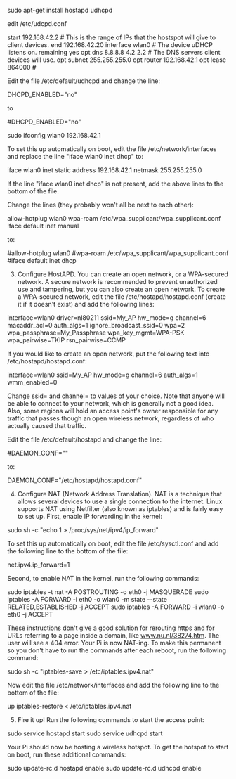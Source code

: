 sudo apt-get install hostapd udhcpd


edit /etc/udcpd.conf

start 192.168.42.2 # This is the range of IPs that the hostspot will give to client devices.
end 192.168.42.20
interface wlan0 # The device uDHCP listens on.
remaining yes
opt dns 8.8.8.8 4.2.2.2 # The DNS servers client devices will use.
opt subnet 255.255.255.0
opt router 192.168.42.1 
opt lease 864000 # 

Edit the file /etc/default/udhcpd and change the line:

DHCPD_ENABLED="no"

to

#DHCPD_ENABLED="no"


sudo ifconfig wlan0 192.168.42.1

To set this up automatically on boot, edit the file /etc/network/interfaces and replace the line "iface wlan0 inet dhcp" to:

iface wlan0 inet static
  address 192.168.42.1
  netmask 255.255.255.0

If the line "iface wlan0 inet dhcp" is not present, add the above lines to the bottom of the file.

Change the lines (they probably won't all be next to each other):

allow-hotplug wlan0
wpa-roam /etc/wpa_supplicant/wpa_supplicant.conf
iface default inet manual

to:

#allow-hotplug wlan0
#wpa-roam /etc/wpa_supplicant/wpa_supplicant.conf
#iface default inet dhcp


3. Configure HostAPD. You can create an open network, or a WPA-secured network. A secure network is recommended to prevent unauthorized use and tampering, but you can also create an open network. To create a WPA-secured network, edit the file /etc/hostapd/hostapd.conf (create it if it doesn't exist) and add the following lines:

interface=wlan0
driver=nl80211
ssid=My_AP
hw_mode=g
channel=6
macaddr_acl=0
auth_algs=1
ignore_broadcast_ssid=0
wpa=2
wpa_passphrase=My_Passphrase
wpa_key_mgmt=WPA-PSK
wpa_pairwise=TKIP
rsn_pairwise=CCMP

If you would like to create an open network, put the following text into /etc/hostapd/hostapd.conf:

interface=wlan0
ssid=My_AP
hw_mode=g
channel=6
auth_algs=1
wmm_enabled=0

Change ssid= and channel= to values of your choice. Note that anyone will be able to connect to your network, which is generally not a good idea. Also, some regions will hold an access point's owner responsible for any traffic that passes though an open wireless network, regardless of who actually caused that traffic.

Edit the file /etc/default/hostapd and change the line:

#DAEMON_CONF=""

to:

DAEMON_CONF="/etc/hostapd/hostapd.conf"


4. Configure NAT (Network Address Translation). NAT is a technique that allows several devices to use a single connection to the internet. Linux supports NAT using Netfilter (also known as iptables) and is fairly easy to set up. First, enable IP forwarding in the kernel:

sudo sh -c "echo 1 > /proc/sys/net/ipv4/ip_forward"

To set this up automatically on boot, edit the file /etc/sysctl.conf and add the following line to the bottom of the file:

net.ipv4.ip_forward=1

Second, to enable NAT in the kernel, run the following commands:

sudo iptables -t nat -A POSTROUTING -o eth0 -j MASQUERADE
sudo iptables -A FORWARD -i eth0 -o wlan0 -m state --state RELATED,ESTABLISHED -j ACCEPT
sudo iptables -A FORWARD -i wlan0 -o eth0 -j ACCEPT

These instructions don't give a good solution for rerouting https and for URLs referring to a page inside a domain, like www.nu.nl/38274.htm. The user will see a 404 error. Your Pi is now NAT-ing. To make this permanent so you don't have to run the commands after each reboot, run the following command:

sudo sh -c "iptables-save > /etc/iptables.ipv4.nat"

Now edit the file /etc/network/interfaces and add the following line to the bottom of the file:

up iptables-restore < /etc/iptables.ipv4.nat

5. Fire it up! Run the following commands to start the access point:

sudo service hostapd start
sudo service udhcpd start

Your Pi should now be hosting a wireless hotspot. To get the hotspot to start on boot, run these additional commands:

sudo update-rc.d hostapd enable
sudo update-rc.d udhcpd enable



